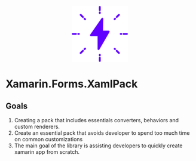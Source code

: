 <p style="text-align:center;">
    <img width="150" height="150" src="docs/logo.png">
</p>

# Xamarin.Forms.XamlPack

## Goals

1. Creating a pack that includes essentials converters, behaviors and custom renderers.
2. Create an essential pack that avoids developer to spend too much time on common customizations
3. The main goal of the library is assisting developers to quickly create xamarin app from scratch.

